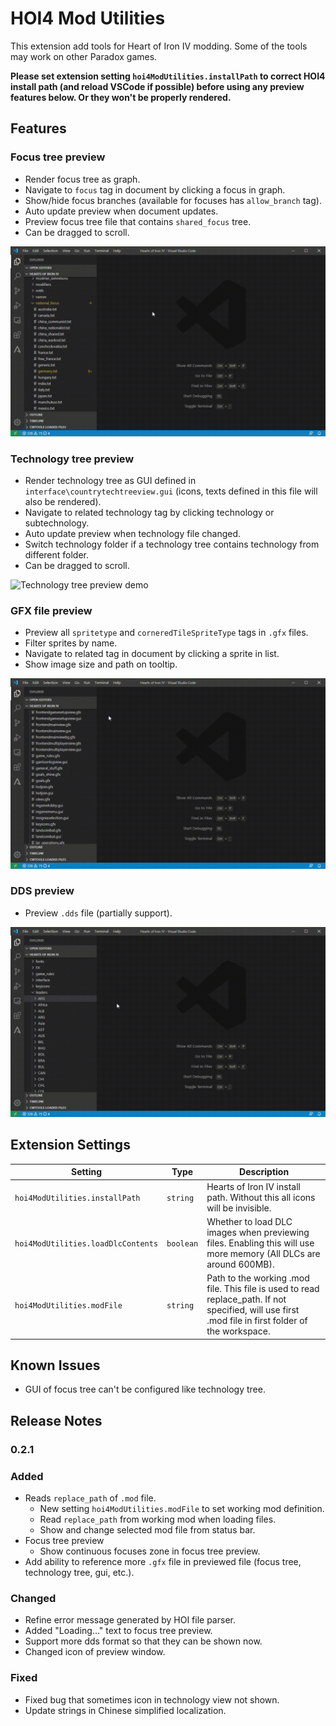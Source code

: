 # HOI4 Mod Utilities

This extension add tools for Heart of Iron IV modding. Some of the tools may work on other Paradox games.

**Please set extension setting `hoi4ModUtilities.installPath` to correct HOI4 install path (and reload VSCode if possible) before using any preview features below. Or they won't be properly rendered.**

## Features

### Focus tree preview

* Render focus tree as graph.
* Navigate to `focus` tag in document by clicking a focus in graph.
* Show/hide focus branches (available for focuses has `allow_branch` tag).
* Auto update preview when document updates.
* Preview focus tree file that contains `shared_focus` tree.
* Can be dragged to scroll.

![Focus tree preview demo](demo/1.gif)

### Technology tree preview

* Render technology tree as GUI defined in `interface\countrytechtreeview.gui` (icons, texts defined in this file will also be rendered).
* Navigate to related technology tag by clicking technology or subtechnology.
* Auto update preview when technology file changed.
* Switch technology folder if a technology tree contains technology from different folder.
* Can be dragged to scroll.

![Technology tree preview demo](demo/4.gif)

### GFX file preview

* Preview all `spritetype` and `corneredTileSpriteType` tags in `.gfx` files.
* Filter sprites by name.
* Navigate to related tag in document by clicking a sprite in list.
* Show image size and path on tooltip.

![GFX file preview demo](demo/2.gif)

### DDS preview

* Preview `.dds` file (partially support).

![DDS preview demo](demo/3.gif)

## Extension Settings

|Setting|Type|Description|
|-------|----------|--------|
|`hoi4ModUtilities.installPath`|`string`|Hearts of Iron IV install path. Without this all icons will be invisible.|
|`hoi4ModUtilities.loadDlcContents`|`boolean`|Whether to load DLC images when previewing files. Enabling this will use more memory (All DLCs are around 600MB).|
|`hoi4ModUtilities.modFile`|`string`|Path to the working .mod file. This file is used to read replace_path. If not specified, will use first .mod file in first folder of the workspace.|

## Known Issues

* GUI of focus tree can't be configured like technology tree.

## Release Notes

### 0.2.1

### Added
* Reads `replace_path` of `.mod` file.
  * New setting `hoi4ModUtilities.modFile` to set working mod definition.
  * Read `replace_path` from working mod when loading files.
  * Show and change selected mod file from status bar.
* Focus tree preview
  * Show continuous focuses zone in focus tree preview.
* Add ability to reference more `.gfx` file in previewed file (focus tree, technology tree, gui, etc.).

### Changed
* Refine error message generated by HOI file parser.
* Added "Loading..." text to focus tree preview.
* Support more dds format so that they can be shown now.
* Changed icon of preview window.

### Fixed
* Fixed bug that sometimes icon in technology view not shown.
* Update strings in Chinese simplified localization.

